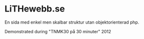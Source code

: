 LiTHewebb.se
============

En sida med enkel men skalbar struktur utan objektorienterad php.

Demonstrated during "TNMK30 på 30 minuter" 2012
